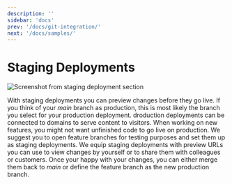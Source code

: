 ```yaml
---
description: ''
sidebar: 'docs'
prev: '/docs/git-integration/'
next: '/docs/samples/'
---
```


# Staging Deployments
  
![Screenshot from staging deployment section](/staging.jpg)
  
With staging deployments you can preview changes before they go live. If you think of your *main* branch as production, this is most likely the branch you select for your production deployment. droduction deployments can be connected to domains to serve content to visitors. When working on new features, you might not want unfinished code to go live on production. We suggest you to open feature branches for testing purposes and set them up as staging deployments. We equip staging deployments with preview URLs you can use to view changes by yourself or to share them with colleagues or customers. Once your happy with your changes, you can either merge them back to *main* or define the feature branch as the new production branch.